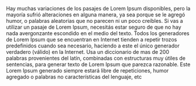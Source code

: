 Hay muchas variaciones de los pasajes de Lorem Ipsum disponibles, pero la mayoría sufrió alteraciones en alguna manera, ya sea porque
se le agregó humor, o palabras aleatorias que no parecen ni un poco creíbles. Si vas a utilizar un pasaje de Lorem Ipsum, necesitás
estar seguro de que no hay nada avergonzante escondido en el medio del texto. Todos los generadores de Lorem Ipsum que se encuentran en 
Internet tienden a repetir trozos predefinidos cuando sea necesario, haciendo a este el único generador verdadero (válido) en la
Internet. Usa un diccionario de mas de 200 palabras provenientes del latín, combinadas con estructuras muy útiles de sentencias, 
para generar texto de Lorem Ipsum que parezca razonable. Este Lorem Ipsum generado siempre estará libre de repeticiones, humor agregado
o palabras no características del lenguaje, etc